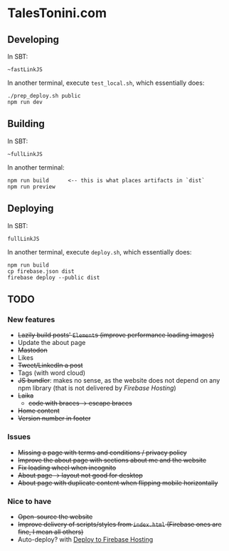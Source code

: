 # TalesTonini.com

## Developing

In SBT:

    ~fastLinkJS

In another terminal, execute `test_local.sh`, which essentially does:

    ./prep_deploy.sh public
    npm run dev

## Building

In SBT:

    ~fullLinkJS

In another terminal:

    npm run build      <-- this is what places artifacts in `dist`
    npm run preview

## Deploying

In SBT:

    fullLinkJS

In another terminal, execute `deploy.sh`, which essentially does:

    npm run build
    cp firebase.json dist
    firebase deploy --public dist

## TODO

### New features
- ~~Lazily build posts' `Element`s (improve performance loading images)~~
- Update the about page
- ~~Mastodon~~
- Likes
- ~~Tweet/LinkedIn a post~~
- Tags (with word cloud)
- ~~JS bundler~~: makes no sense, as the website does not depend on any npm library (that is not delivered by *Firebase
Hosting*)
- ~~Laika~~
  - ~~code with braces -> escape braces~~
- ~~Home content~~
- ~~Version number in footer~~

### Issues
- ~~Missing a page with terms and conditions / privacy policy~~
- ~~Improve the about page with sections about me and the website~~
- ~~Fix loading wheel when incognito~~
- ~~About page -> layout not good for desktop~~
- ~~About page with duplicate content when flipping mobile horizontally~~

### Nice to have
- ~~Open-source the website~~
- ~~Improve delivery of scripts/styles from `index.html` (Firebase ones are fine, I mean all others)~~
- Auto-deploy? with [Deploy to Firebase Hosting](https://github.com/marketplace/actions/deploy-to-firebase-hosting)
